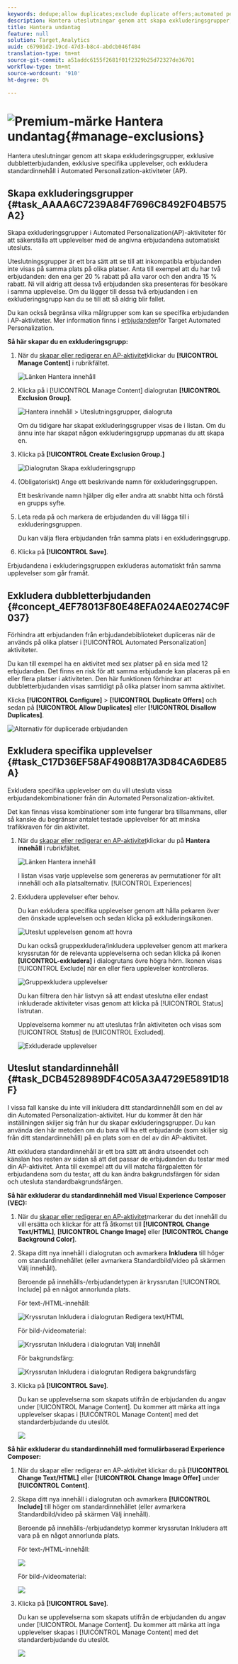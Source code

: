 ```yaml
---
keywords: dedupe;allow duplicates;exclude duplicate offers;automated personalization;disallow duplicate offers
description: Hantera uteslutningar genom att skapa exkluderingsgrupper, exklusive dubbletterbjudanden, exklusive specifika upplevelser, och exkludera standardinnehåll i Adobe Target Automated Personalization (AP)-aktiviteter.
title: Hantera undantag
feature: null
solution: Target,Analytics
uuid: c67901d2-19cd-47d3-b8c4-abdcb046f404
translation-type: tm+mt
source-git-commit: a51addc6155f2681f01f2329b25d72327de36701
workflow-type: tm+mt
source-wordcount: '910'
ht-degree: 0%

---
```



# ![Premium-märke](/help/assets/premium.png) Hantera undantag{#manage-exclusions}

Hantera uteslutningar genom att skapa exkluderingsgrupper, exklusive dubbletterbjudanden, exklusive specifika upplevelser, och exkludera standardinnehåll i Automated Personalization-aktiviteter (AP).

## Skapa exkluderingsgrupper {#task_AAAA6C7239A84F7696C8492F04B575A2}

Skapa exkluderingsgrupper i Automated Personalization(AP)-aktiviteter för att säkerställa att upplevelser med de angivna erbjudandena automatiskt utesluts.

Uteslutningsgrupper är ett bra sätt att se till att inkompatibla erbjudanden inte visas på samma plats på olika platser. Anta till exempel att du har två erbjudanden: den ena ger 20 % rabatt på alla varor och den andra 15 % rabatt. Ni vill aldrig att dessa två erbjudanden ska presenteras för besökare i samma upplevelse. Om du lägger till dessa två erbjudanden i en exkluderingsgrupp kan du se till att så aldrig blir fallet.

Du kan också begränsa vilka målgrupper som kan se specifika erbjudanden i AP-aktiviteter. Mer information finns i [erbjudanden](/help/c-activities/t-automated-personalization/ap-target-offers.md)för Target Automated Personalization.

**Så här skapar du en exkluderingsgrupp:**

1. När du [skapar eller redigerar en AP-aktivitet](/help/c-activities/t-automated-personalization/create-ap-activity.md)klickar du **[!UICONTROL Manage Content]** i rubrikfältet.

   ![Länken Hantera innehåll](/help/c-activities/t-automated-personalization/assets/manage-content.png)

1. Klicka på i [!UICONTROL Manage Content] dialogrutan **[!UICONTROL Exclusion Group]**.

   ![Hantera innehåll > Uteslutningsgrupper, dialogruta](/help/c-activities/t-automated-personalization/assets/exclusion_group_create-new.png)

   Om du tidigare har skapat exkluderingsgrupper visas de i listan. Om du ännu inte har skapat någon exkluderingsgrupp uppmanas du att skapa en.

1. Klicka på **[!UICONTROL Create Exclusion Group.]**

   ![Dialogrutan Skapa exkluderingsgrupp](/help/c-activities/t-automated-personalization/assets/exclusion_group_create_dialog-new.png)

1. (Obligatoriskt) Ange ett beskrivande namn för exkluderingsgruppen.

   Ett beskrivande namn hjälper dig eller andra att snabbt hitta och förstå en grupps syfte.

1. Leta reda på och markera de erbjudanden du vill lägga till i exkluderingsgruppen.

   Du kan välja flera erbjudanden från samma plats i en exkluderingsgrupp.

1. Klicka på **[!UICONTROL Save]**.

Erbjudandena i exkluderingsgruppen exkluderas automatiskt från samma upplevelser som går framåt.

## Exkludera dubbletterbjudanden {#concept_4EF78013F80E48EFA024AE0274C9F037}

Förhindra att erbjudanden från erbjudandebiblioteket dupliceras när de används på olika platser i [!UICONTROL Automated Personalization] aktiviteter.

Du kan till exempel ha en aktivitet med sex platser på en sida med 12 erbjudanden. Det finns en risk för att samma erbjudande kan placeras på en eller flera platser i aktiviteten. Den här funktionen förhindrar att dubbletterbjudanden visas samtidigt på olika platser inom samma aktivitet.

Klicka **[!UICONTROL Configure]** > **[!UICONTROL Duplicate Offers]** och sedan på **[!UICONTROL Allow Duplicates]** eller **[!UICONTROL Disallow Duplicates]**.

![Alternativ för duplicerade erbjudanden](/help/c-activities/t-automated-personalization/assets/duplicate_offers-new.png)

## Exkludera specifika upplevelser {#task_C17D36EF58AF4908B17A3D84CA6DE85A}

Exkludera specifika upplevelser om du vill utesluta vissa erbjudandekombinationer från din Automated Personalization-aktivitet.

Det kan finnas vissa kombinationer som inte fungerar bra tillsammans, eller så kanske du begränsar antalet testade upplevelser för att minska trafikkraven för din aktivitet.

1. När du [skapar eller redigerar en AP-aktivitet](/help/c-activities/t-automated-personalization/create-ap-activity.md)klickar du på **Hantera innehåll** i rubrikfältet.

   ![Länken Hantera innehåll](/help/c-activities/t-automated-personalization/assets/manage-content.png)

   I listan visas varje upplevelse som genereras av permutationer för allt innehåll och alla platsalternativ. [!UICONTROL Experiences]

1. Exkludera upplevelser efter behov.

   Du kan exkludera specifika upplevelser genom att hålla pekaren över den önskade upplevelsen och sedan klicka på exkluderingsikonen.

   ![Uteslut upplevelsen genom att hovra](/help/c-activities/t-automated-personalization/assets/exclude_exp_1a.png)

   Du kan också gruppexkludera/inkludera upplevelser genom att markera kryssrutan för de relevanta upplevelserna och sedan klicka på ikonen **[UICONTROL-exkludera]** i dialogrutans övre högra hörn. Ikonen visas [!UICONTROL Exclude] när en eller flera upplevelser kontrolleras.

   ![Gruppexkludera upplevelser](/help/c-activities/t-automated-personalization/assets/exclude_exp_2a.png)

   Du kan filtrera den här listvyn så att endast uteslutna eller endast inkluderade aktiviteter visas genom att klicka på [!UICONTROL Status] listrutan.

   Upplevelserna kommer nu att uteslutas från aktiviteten och visas som [!UICONTROL Status] de [!UICONTROL Excluded].

   ![Exkluderade upplevelser](/help/c-activities/t-automated-personalization/assets/exclude_exp_3a.png)

## Uteslut standardinnehåll {#task_DCB4528989DF4C05A3A4729E5891D18F}

I vissa fall kanske du inte vill inkludera ditt standardinnehåll som en del av din Automated Personalization-aktivitet. Hur du kommer åt den här inställningen skiljer sig från hur du skapar exkluderingsgrupper. Du kan använda den här metoden om du bara vill ha ett erbjudande (som skiljer sig från ditt standardinnehåll) på en plats som en del av din AP-aktivitet.

Att exkludera standardinnehåll är ett bra sätt att ändra utseendet och känslan hos resten av sidan så att det passar de erbjudanden du testar med din AP-aktivitet. Anta till exempel att du vill matcha färgpaletten för erbjudandena som du testar, att du kan ändra bakgrundsfärgen för sidan och utesluta standardbakgrundsfärgen.

**Så här exkluderar du standardinnehåll med Visual Experience Composer (VEC):**

1. När du [skapar eller redigerar en AP-aktivitet](/help/c-activities/t-automated-personalization/create-ap-activity.md)markerar du det innehåll du vill ersätta och klickar för att få åtkomst till **[!UICONTROL Change Text/HTML]**, **[!UICONTROL Change Image]** eller **[!UICONTROL Change Background Color]**.
1. Skapa ditt nya innehåll i dialogrutan och avmarkera **Inkludera** till höger om standardinnehållet (eller avmarkera Standardbild/video på skärmen Välj innehåll).

   Beroende på innehålls-/erbjudandetypen är kryssrutan [!UICONTROL Include] på en något annorlunda plats.

   För text-/HTML-innehåll:

   ![Kryssrutan Inkludera i dialogrutan Redigera text/HTML](/help/c-activities/t-automated-personalization/assets/exclude_content_vec_1a.png)

   För bild-/videomaterial:

   ![Kryssrutan Inkludera i dialogrutan Välj innehåll](/help/c-activities/t-automated-personalization/assets/exclude_content_vec_2a.png)

   För bakgrundsfärg:

   ![Kryssrutan Inkludera i dialogrutan Redigera bakgrundsfärg](/help/c-activities/t-automated-personalization/assets/exclude_content_vec_3a.png)

1. Klicka på **[!UICONTROL Save]**.

   Du kan se upplevelserna som skapats utifrån de erbjudanden du angav under [!UICONTROL Manage Content]. Du kommer att märka att inga upplevelser skapas i [!UICONTROL Manage Content] med det standarderbjudande du uteslöt.

   ![](assets/exclude_content_vec_4.png)

**Så här exkluderar du standardinnehåll med formulärbaserad Experience Composer:**

1. När du skapar eller redigerar en AP-aktivitet klickar du på **[!UICONTROL Change Text/HTML]** eller **[!UICONTROL Change Image Offer]** under **[!UICONTROL Content]**.
1. Skapa ditt nya innehåll i dialogrutan och avmarkera **[!UICONTROL Include]** till höger om standardinnehållet (eller avmarkera Standardbild/video på skärmen Välj innehåll).

   Beroende på innehålls-/erbjudandetyp kommer kryssrutan Inkludera att vara på en något annorlunda plats.

   För text-/HTML-innehåll:

   ![](assets/exclude_content_form_1.png)

   För bild-/videomaterial:

   ![](assets/exclude_content_form_2.png)

1. Klicka på **[!UICONTROL Save]**.

   Du kan se upplevelserna som skapats utifrån de erbjudanden du angav under [!UICONTROL Manage Content]. Du kommer att märka att inga upplevelser skapas i [!UICONTROL Manage Content] med det standarderbjudande du uteslöt.

   ![](assets/exclude_content_form_3.png)
